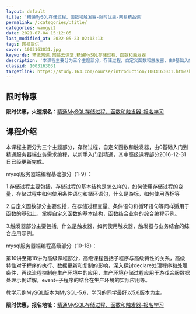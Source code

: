 ```yaml
---
layout: default
title: '精通MySQL存储过程、函数和触发器-限时优惠-网易精品课'
permalink: /:categories/:title/
categories: wangyi2
date: 2021-07-04 15:12:05
last_modified_at: 2022-05-23 02:13:13
tags: 网易提供
cover: 1003163031.jpg
keywords: 精选网课,网易云课堂,精通MySQL存储过程、函数和触发器
description: '本课程主要分为三个主题部分，存储过程，自定义函数和触发器，由0基础入门到精通服务器端业务需求编程，以新手入门到精通，其中'
classid: 1003163031
targetlink: https://study.163.com/course/introduction/1003163031.htm?share=1&shareId=1025206652&utm_campaign=share&utm_medium=iphoneShare&utm_source=&utm_u=1025206652
---
```


## 限时特惠

**限时优惠，火速报名**：[精通MySQL存储过程、函数和触发器-报名学习](https://study.163.com/course/introduction/1003163031.htm?share=1&shareId=1025206652&utm_campaign=share&utm_medium=iphoneShare&utm_source=&utm_u=1025206652)

## 课程介绍

本课程主要分为三个主题部分，存储过程，自定义函数和触发器，由0基础入门到精通服务器端业务需求编程，以新手入门到精通，其中高级课程部分2016-12-31日已经更新完成。



mysql服务器端编程基础部分（1-9）：

1.存储过程主要包括，存储过程的基本结构是怎么样的，如何使用存储过程的变量，存储过程中如何使用条件语句和循环语句，什么是游标，如何使用游标等

2.自定义函数部分主要包括，在存储过程变量、条件语句和循环语句等同样适用于函数的基础上，掌握自定义函数的基本结构，函数结合业务的综合编程示例。

3.触发器部分主要包括，什么是触发器，如何使用触发器，触发器与业务结合的综合应用示例。



mysql服务器端编程高级部分（10-18）：

第10讲至第18讲为高级课程部分，高级课程包括子程序与高级特性的关系，高级特性对子程序的执行、数据更新和复制的影响，深入探讨declare处理程序和处理条件，再论流程控制在生产环境中的应用，生产环境存储过程应用于游戏合服数据处理示例详解，event+子程序的结合在生产环境的实际应用等。

教学示例MySQL版本为MySQL-5.6，学习的同学最好以5.6版本为主。

**限时优惠，报名地址**：[精通MySQL存储过程、函数和触发器-报名学习](https://study.163.com/course/introduction/1003163031.htm?share=1&shareId=1025206652&utm_campaign=share&utm_medium=iphoneShare&utm_source=&utm_u=1025206652)

